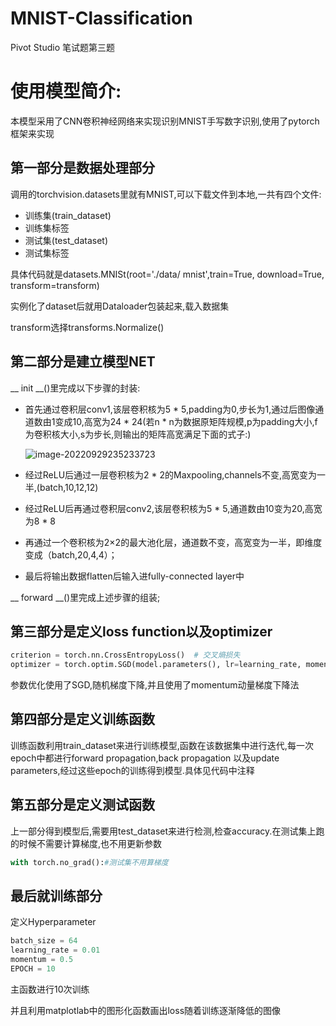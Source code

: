 # MNIST-Classification

Pivot Studio 笔试题第三题

# 使用模型简介:

本模型采用了CNN卷积神经网络来实现识别MNIST手写数字识别,使用了pytorch框架来实现



## 第一部分是数据处理部分

调用的torchvision.datasets里就有MNIST,可以下载文件到本地,一共有四个文件:

* 训练集(train_dataset)
* 训练集标签
* 测试集(test_dataset)
* 测试集标签

具体代码就是datasets.MNISt(root='./data/ mnist',train=True, download=True, transform=transform)

实例化了dataset后就用Dataloader包装起来,载入数据集

transform选择transforms.Normalize()

## 第二部分是建立模型NET

__ init __()里完成以下步骤的封装:

* 首先通过卷积层conv1,该层卷积核为5 * 5,padding为0,步长为1,通过后图像通道数由1变成10,高宽为24 * 24(若n * n为数据原矩阵规模,p为padding大小,f为卷积核大小,s为步长,则输出的矩阵高宽满足下面的式子:)

  ![image-20220929235233723](Readme.assets/image-20220929235233723.png)

  

* 经过ReLU后通过一层卷积核为2 * 2的Maxpooling,channels不变,高宽变为一半,(batch,10,12,12)

* 经过ReLU后再通过卷积层conv2,该层卷积核为5 * 5,通道数由10变为20,高宽为8 * 8

* 再通过一个卷积核为2×2的最大池化层，通道数不变，高宽变为一半，即维度变成（batch,20,4,4）；

* 最后将输出数据flatten后输入进fully-connected layer中

__ forward __()里完成上述步骤的组装;

## 第三部分是定义loss function以及optimizer

```python
criterion = torch.nn.CrossEntropyLoss()  # 交叉熵损失
optimizer = torch.optim.SGD(model.parameters(), lr=learning_rate, momentum=momentum)  # lr学习率，momentum冲量
```

参数优化使用了SGD,随机梯度下降,并且使用了momentum动量梯度下降法

## 第四部分是定义训练函数

训练函数利用train_dataset来进行训练模型,函数在该数据集中进行迭代,每一次epoch中都进行forward propagation,back propagation 以及update parameters,经过这些epoch的训练得到模型.具体见代码中注释

## 第五部分是定义测试函数

上一部分得到模型后,需要用test_dataset来进行检测,检查accuracy.在测试集上跑的时候不需要计算梯度,也不用更新参数

```python
with torch.no_grad():#测试集不用算梯度
```

## 最后就训练部分

定义Hyperparameter

```python
batch_size = 64
learning_rate = 0.01
momentum = 0.5
EPOCH = 10
```

主函数进行10次训练

并且利用matplotlab中的图形化函数画出loss随着训练逐渐降低的图像

